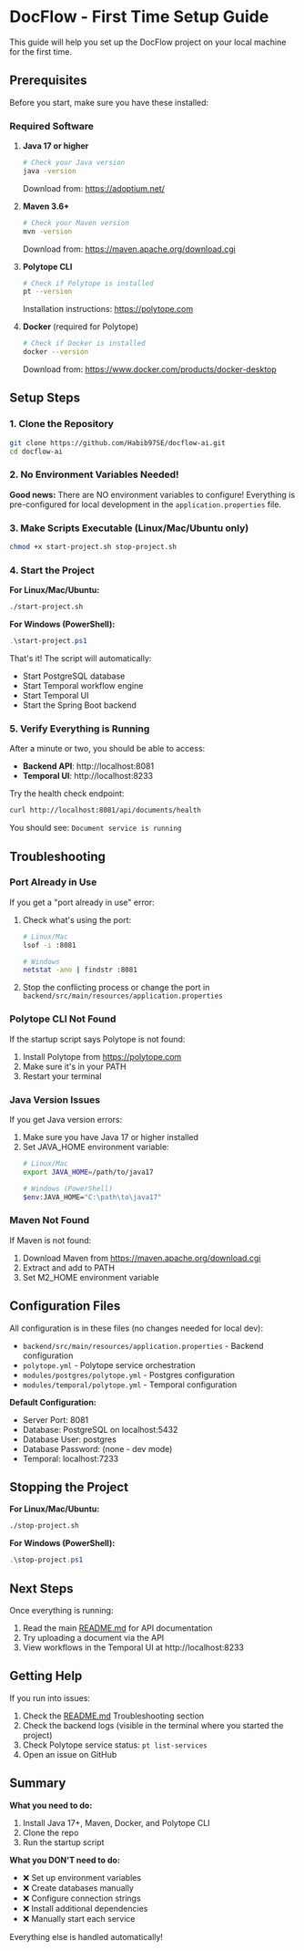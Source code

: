 # DocFlow - First Time Setup Guide

This guide will help you set up the DocFlow project on your local machine for the first time.

## Prerequisites

Before you start, make sure you have these installed:

### Required Software

1. **Java 17 or higher**
   ```bash
   # Check your Java version
   java -version
   ```
   Download from: https://adoptium.net/

2. **Maven 3.6+**
   ```bash
   # Check your Maven version
   mvn -version
   ```
   Download from: https://maven.apache.org/download.cgi

3. **Polytope CLI**
   ```bash
   # Check if Polytope is installed
   pt --version
   ```
   Installation instructions: https://polytope.com

4. **Docker** (required for Polytope)
   ```bash
   # Check if Docker is installed
   docker --version
   ```
   Download from: https://www.docker.com/products/docker-desktop

## Setup Steps

### 1. Clone the Repository

```bash
git clone https://github.com/Habib97SE/docflow-ai.git
cd docflow-ai
```

### 2. No Environment Variables Needed! 

**Good news:** There are NO environment variables to configure! Everything is pre-configured for local development in the `application.properties` file.

### 3. Make Scripts Executable (Linux/Mac/Ubuntu only)

```bash
chmod +x start-project.sh stop-project.sh
```

### 4. Start the Project

**For Linux/Mac/Ubuntu:**
```bash
./start-project.sh
```

**For Windows (PowerShell):**
```powershell
.\start-project.ps1
```

That's it! The script will automatically:
- Start PostgreSQL database
- Start Temporal workflow engine
- Start Temporal UI
- Start the Spring Boot backend

### 5. Verify Everything is Running

After a minute or two, you should be able to access:

- **Backend API**: http://localhost:8081
- **Temporal UI**: http://localhost:8233

Try the health check endpoint:
```bash
curl http://localhost:8081/api/documents/health
```

You should see: `Document service is running`

## Troubleshooting

### Port Already in Use

If you get a "port already in use" error:

1. Check what's using the port:
   ```bash
   # Linux/Mac
   lsof -i :8081
   
   # Windows
   netstat -ano | findstr :8081
   ```

2. Stop the conflicting process or change the port in `backend/src/main/resources/application.properties`

### Polytope CLI Not Found

If the startup script says Polytope is not found:

1. Install Polytope from https://polytope.com
2. Make sure it's in your PATH
3. Restart your terminal

### Java Version Issues

If you get Java version errors:

1. Make sure you have Java 17 or higher installed
2. Set JAVA_HOME environment variable:
   ```bash
   # Linux/Mac
   export JAVA_HOME=/path/to/java17
   
   # Windows (PowerShell)
   $env:JAVA_HOME="C:\path\to\java17"
   ```

### Maven Not Found

If Maven is not found:

1. Download Maven from https://maven.apache.org/download.cgi
2. Extract and add to PATH
3. Set M2_HOME environment variable

## Configuration Files

All configuration is in these files (no changes needed for local dev):

- `backend/src/main/resources/application.properties` - Backend configuration
- `polytope.yml` - Polytope service orchestration
- `modules/postgres/polytope.yml` - Postgres configuration
- `modules/temporal/polytope.yml` - Temporal configuration

**Default Configuration:**
- Server Port: 8081
- Database: PostgreSQL on localhost:5432
- Database User: postgres
- Database Password: (none - dev mode)
- Temporal: localhost:7233

## Stopping the Project

**For Linux/Mac/Ubuntu:**
```bash
./stop-project.sh
```

**For Windows (PowerShell):**
```powershell
.\stop-project.ps1
```

## Next Steps

Once everything is running:

1. Read the main [README.md](README.md) for API documentation
2. Try uploading a document via the API
3. View workflows in the Temporal UI at http://localhost:8233

## Getting Help

If you run into issues:

1. Check the [README.md](README.md) Troubleshooting section
2. Check the backend logs (visible in the terminal where you started the project)
3. Check Polytope service status: `pt list-services`
4. Open an issue on GitHub

## Summary

**What you need to do:**
1. Install Java 17+, Maven, Docker, and Polytope CLI
2. Clone the repo
3. Run the startup script

**What you DON'T need to do:**
- ❌ Set up environment variables
- ❌ Create databases manually
- ❌ Configure connection strings
- ❌ Install additional dependencies
- ❌ Manually start each service

Everything else is handled automatically!
